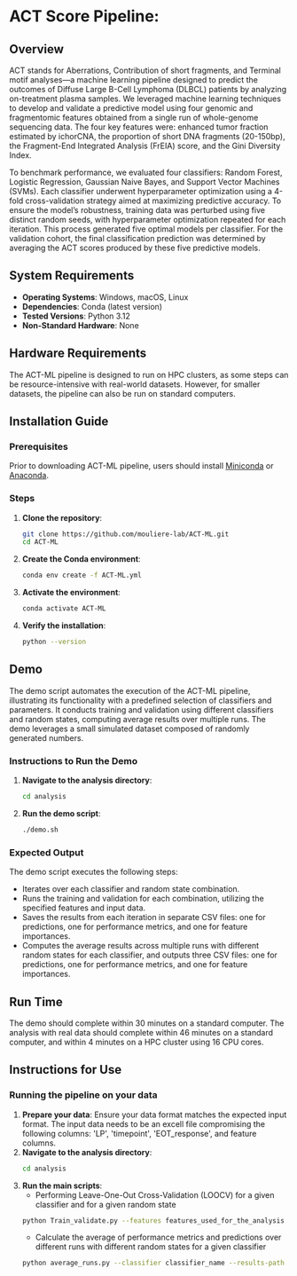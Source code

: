 # ACT Score Pipeline:

## Overview
ACT stands for Aberrations, Contribution of short fragments, and Terminal motif analyses—a machine learning pipeline designed to predict the outcomes of Diffuse Large B-Cell Lymphoma (DLBCL) patients by analyzing on-treatment plasma samples. We leveraged machine learning techniques to develop and validate a predictive model using four genomic and fragmentomic features obtained from a single run of whole-genome sequencing data. The four key features were: enhanced tumor fraction estimated by ichorCNA, the proportion of short DNA fragments (20-150bp), the Fragment-End Integrated Analysis (FrEIA) score, and the Gini Diversity Index.

To benchmark performance, we evaluated four classifiers: Random Forest, Logistic Regression, Gaussian Naive Bayes, and Support Vector Machines (SVMs). Each classifier underwent hyperparameter optimization using a 4-fold cross-validation strategy aimed at maximizing predictive accuracy. To ensure the model’s robustness, training data was perturbed using five distinct random seeds, with hyperparameter optimization repeated for each iteration. This process generated five optimal models per classifier. For the validation cohort, the final classification prediction was determined by averaging the ACT scores produced by these five predictive models.

## System Requirements

- **Operating Systems**: Windows, macOS, Linux
- **Dependencies**: Conda (latest version)
- **Tested Versions**: Python 3.12
- **Non-Standard Hardware**: None

## Hardware Requirements
The ACT-ML pipeline is designed to run on HPC clusters, as some steps can be resource-intensive with real-world datasets. However, for smaller datasets, the pipeline can also be run on standard computers.

## Installation Guide

### Prerequisites
Prior to downloading ACT-ML pipeline, users should install [Miniconda](https://docs.conda.io/en/latest/miniconda.html) or [Anaconda](https://docs.anaconda.com/free/anaconda/install/index.html).

### Steps

1. **Clone the repository**:
    ```sh
    git clone https://github.com/mouliere-lab/ACT-ML.git
    cd ACT-ML
    ```
2. **Create the Conda environment**:
    ```sh
    conda env create -f ACT-ML.yml
    ```

3. **Activate the environment**:
    ```sh
    conda activate ACT-ML
    ```
4. **Verify the installation**:
    ```sh
    python --version
    ```

## Demo

The demo script automates the execution of the ACT-ML pipeline, illustrating its functionality with a predefined selection of classifiers and parameters. It conducts training and validation using different classifiers and random states, computing average results over multiple runs. The demo leverages a small simulated dataset composed of randomly generated numbers.

### Instructions to Run the Demo

1. **Navigate to the analysis directory**:
    ```sh
    cd analysis
    ```

2. **Run the demo script**:
    ```sh
    ./demo.sh
    ```

### Expected Output

The demo script executes the following steps:

- Iterates over each classifier and random state combination.
- Runs the training and validation for each combination, utilizing the specified features and input data.
- Saves the results from each iteration in separate CSV files: one for predictions, one for performance metrics, and one for feature importances.
- Computes the average results across multiple runs with different random states for each classifier, and outputs three CSV files: one for predictions, one for performance metrics, and one for feature importances.
  
## Run Time
The demo should complete within 30 minutes on a standard computer.
The analysis with real data should complete within 46 minutes on a standard computer, and within 4 minutes on a HPC cluster using 16 CPU cores.

## Instructions for Use

### Running the pipeline on your data

1. **Prepare your data**: Ensure your data format matches the expected input format. The input data needs to be an excell file compromising the following columns: 'LP', 'timepoint', 'EOT_response', and feature columns.
2. **Navigate to the analysis directory**:
    ```sh
    cd analysis
    ```
3. **Run the main scripts**:
   - Performing Leave-One-Out Cross-Validation (LOOCV) for a given classifier and for a given random state
    ```sh
    python Train_validate.py --features features_used_for_the_analysis --classifier_name classifier_name --input_file_path path/to/your/data.xlsx --path_to_save_results path/to/save/results --rs random_state --nr_jobs number_of_cores --cv number_of_cv_folds
    ```
   - Calculate the average of performance metrics and predictions over different runs with different random states for a given classifier
    ```sh
    python average_runs.py --classifier classifier_name --results-path path/to/directory/containing/results/ --rs number_of_runs_to_be_averaged
    ```  
